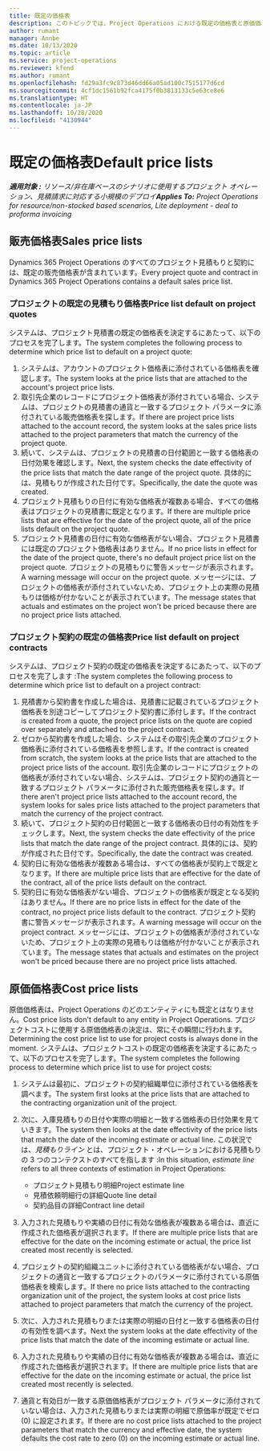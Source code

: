```yaml
---
title: 既定の価格表
description: このトピックでは、Project Operations における既定の価格表と原価価格表について説明します。
author: rumant
manager: Annbe
ms.date: 10/13/2020
ms.topic: article
ms.service: project-operations
ms.reviewer: kfend
ms.author: rumant
ms.openlocfilehash: fd29a3fc9c873d46dd66a05ad100c7515177d6cd
ms.sourcegitcommit: 4cf1dc1561b92fca4175f0b3813133c5e63ce8e6
ms.translationtype: HT
ms.contentlocale: ja-JP
ms.lasthandoff: 10/28/2020
ms.locfileid: "4130944"
---
```

# <a name="default-price-lists"></a><span data-ttu-id="12f04-103">既定の価格表</span><span class="sxs-lookup"><span data-stu-id="12f04-103">Default price lists</span></span>

<span data-ttu-id="12f04-104">_**適用対象 :** リソース/非在庫ベースのシナリオに使用するプロジェクト オペレーション、見積請求に対応する小規模のデプロイ_</span><span class="sxs-lookup"><span data-stu-id="12f04-104">_**Applies To:** Project Operations for resource/non-stocked based scenarios, Lite deployment - deal to proforma invoicing_</span></span>

## <a name="sales-price-lists"></a><span data-ttu-id="12f04-105">販売価格表</span><span class="sxs-lookup"><span data-stu-id="12f04-105">Sales price lists</span></span>

<span data-ttu-id="12f04-106">Dynamics 365 Project Operations のすべてのプロジェクト見積もりと契約には、既定の販売価格表が含まれています。</span><span class="sxs-lookup"><span data-stu-id="12f04-106">Every project quote and contract in Dynamics 365 Project Operations contains a default sales price list.</span></span> 

### <a name="price-list-default-on-project-quotes"></a><span data-ttu-id="12f04-107">プロジェクトの既定の見積もり価格表</span><span class="sxs-lookup"><span data-stu-id="12f04-107">Price list default on project quotes</span></span>
<span data-ttu-id="12f04-108">システムは、プロジェクト見積書の既定の価格表を決定するにあたって、以下のプロセスを完了します。</span><span class="sxs-lookup"><span data-stu-id="12f04-108">The system completes the following process to determine which price list to default on a project quote:</span></span>

1. <span data-ttu-id="12f04-109">システムは、アカウントのプロジェクト価格表に添付されている価格表を確認します。</span><span class="sxs-lookup"><span data-stu-id="12f04-109">The system looks at the price lists that are attached to the account's project price lists.</span></span> 
2. <span data-ttu-id="12f04-110">取引先企業のレコードにプロジェクト価格表が添付されている場合、システムは、プロジェクトの見積書の通貨と一致するプロジェクト パラメータに添付されている販売価格表を探します。</span><span class="sxs-lookup"><span data-stu-id="12f04-110">If there are project price lists attached to the account record, the system looks at the sales price lists attached to the project parameters that match the currency of the project quote.</span></span>
3. <span data-ttu-id="12f04-111">続いて、システムは、プロジェクトの見積書の日付範囲と一致する価格表の日付効果を確認します。</span><span class="sxs-lookup"><span data-stu-id="12f04-111">Next, the system checks the date effectivity of the price lists that match the date range of the project quote.</span></span> <span data-ttu-id="12f04-112">具体的には、見積もりが作成された日付です。</span><span class="sxs-lookup"><span data-stu-id="12f04-112">Specifically, the date the quote was created.</span></span>
4. <span data-ttu-id="12f04-113">プロジェクト見積もりの日付に有効な価格表が複数ある場合、すべての価格表はプロジェクトの見積書に既定となります。</span><span class="sxs-lookup"><span data-stu-id="12f04-113">If there are multiple price lists that are effective for the date of the project quote, all of the price lists default on the project quote.</span></span>
5. <span data-ttu-id="12f04-114">プロジェクト見積書の日付に有効な価格表がない場合、プロジェクト見積書には既定のプロジェクト価格表はありません。</span><span class="sxs-lookup"><span data-stu-id="12f04-114">If no price lists in effect for the date of the project quote, there's no default project price list on the project quote.</span></span> <span data-ttu-id="12f04-115">プロジェクトの見積もりに警告メッセージが表示されます。</span><span class="sxs-lookup"><span data-stu-id="12f04-115">A warning message will occur on the project quote.</span></span> <span data-ttu-id="12f04-116">メッセージには、プロジェクトの価格表が添付されていないため、プロジェクト上の実際の見積もりは価格が付かないことが表示されています。</span><span class="sxs-lookup"><span data-stu-id="12f04-116">The message states that actuals and estimates on the project won't be priced because there are no project price lists attached.</span></span>

### <a name="price-list-default-on-project-contracts"></a><span data-ttu-id="12f04-117">プロジェクト契約の既定の価格表</span><span class="sxs-lookup"><span data-stu-id="12f04-117">Price list default on project contracts</span></span> 
<span data-ttu-id="12f04-118">システムは、プロジェクト契約の既定の価格表を決定するにあたって、以下のプロセスを完了します :</span><span class="sxs-lookup"><span data-stu-id="12f04-118">The system completes the following process to determine which price list to default on a project contract:</span></span>

1. <span data-ttu-id="12f04-119">見積書から契約書を作成した場合は、見積書に記載されているプロジェクト価格表を別途コピーしてプロジェクト契約書に添付します。</span><span class="sxs-lookup"><span data-stu-id="12f04-119">If the contract is created from a quote, the project price lists on the quote are copied over separately and attached to the project contract.</span></span>
2. <span data-ttu-id="12f04-120">ゼロから契約書を作成した場合、システムはその取引先企業のプロジェクト価格表に添付されている価格表を参照します。</span><span class="sxs-lookup"><span data-stu-id="12f04-120">If the contract is created from scratch, the system looks at the price lists that are attached to the project price lists of the account.</span></span> <span data-ttu-id="12f04-121">取引先企業のレコードにプロジェクトの価格表が添付されていない場合、システムは、プロジェクト契約の通貨と一致するプロジェクト パラメータに添付された販売価格表を探します。</span><span class="sxs-lookup"><span data-stu-id="12f04-121">If there aren't project price lists attached to the account record, the system looks for sales price lists attached to the project parameters that match the currency of the project contract.</span></span>
4. <span data-ttu-id="12f04-122">続いて、プロジェクト契約の日付範囲と一致する価格表の日付の有効性をチェックします。</span><span class="sxs-lookup"><span data-stu-id="12f04-122">Next, the system checks the date effectivity of the price lists that match the date range of the project contract.</span></span> <span data-ttu-id="12f04-123">具体的には、契約が作成された日付です。</span><span class="sxs-lookup"><span data-stu-id="12f04-123">Specifically, the date the contract was created.</span></span>
5. <span data-ttu-id="12f04-124">契約日に有効な価格表が複数ある場合は、すべての価格表が契約上で既定となります。</span><span class="sxs-lookup"><span data-stu-id="12f04-124">If there are multiple price lists that are effective for the date of the contract, all of the price lists default on the contract.</span></span>
6. <span data-ttu-id="12f04-125">契約日に有効な価格表がない場合、プロジェクトの価格表が既定となる契約はありません。</span><span class="sxs-lookup"><span data-stu-id="12f04-125">If there are no price lists in effect for the date of the contract, no project price lists default to the contract.</span></span> <span data-ttu-id="12f04-126">プロジェクト契約書に警告メッセージが表示されます。</span><span class="sxs-lookup"><span data-stu-id="12f04-126">A warning message will occur on the project contract.</span></span> <span data-ttu-id="12f04-127">メッセージには、プロジェクトの価格表が添付されていないため、プロジェクト上の実際の見積もりは価格が付かないことが表示されています。</span><span class="sxs-lookup"><span data-stu-id="12f04-127">The message states that actuals and estimates on the project won't be priced because there are no project price lists attached.</span></span>

## <a name="cost-price-lists"></a><span data-ttu-id="12f04-128">原価価格表</span><span class="sxs-lookup"><span data-stu-id="12f04-128">Cost price lists</span></span>

<span data-ttu-id="12f04-129">原価価格表は、Project Operations のどのエンティティにも既定とはなりません。</span><span class="sxs-lookup"><span data-stu-id="12f04-129">Cost price lists don't default to any entity in Project Operations.</span></span> <span data-ttu-id="12f04-130">プロジェクトコストに使用する原価価格表の決定は、常にその瞬間に行われます。</span><span class="sxs-lookup"><span data-stu-id="12f04-130">Determining the cost price list to use for project costs is always done in the moment.</span></span> <span data-ttu-id="12f04-131">システムは、プロジェクトコストの既定の価格表を決定するにあたって、以下のプロセスを完了します。</span><span class="sxs-lookup"><span data-stu-id="12f04-131">The system completes the following process to determine which price list to use for project costs:</span></span>

1. <span data-ttu-id="12f04-132">システムは最初に、プロジェクトの契約組織単位に添付されている価格表を調べます。</span><span class="sxs-lookup"><span data-stu-id="12f04-132">The system first looks at the price lists that are attached to the contracting organization unit of the project.</span></span>
2. <span data-ttu-id="12f04-133">次に、入庫見積もりの日付や実際の明細と一致する価格表の日付効果を見ていきます。</span><span class="sxs-lookup"><span data-stu-id="12f04-133">The system then looks at the date effectivity of the price lists that match the date of the incoming estimate or actual line.</span></span> <span data-ttu-id="12f04-134">この状況では、*見積もりライン* とは、プロジェクト・オペレーションにおける見積もりの 3 つのコンテクストのすべてを指します :</span><span class="sxs-lookup"><span data-stu-id="12f04-134">In this situation, *estimate line* refers to all three contexts of estimation in Project Operations:</span></span>

    - <span data-ttu-id="12f04-135">プロジェクト見積もり明細</span><span class="sxs-lookup"><span data-stu-id="12f04-135">Project estimate line</span></span>
    - <span data-ttu-id="12f04-136">見積依頼明細行の詳細</span><span class="sxs-lookup"><span data-stu-id="12f04-136">Quote line detail</span></span>
    - <span data-ttu-id="12f04-137">契約品目の詳細</span><span class="sxs-lookup"><span data-stu-id="12f04-137">Contract line detail</span></span>
  
3. <span data-ttu-id="12f04-138">入力された見積もりや実績の日付に有効な価格表が複数ある場合は、直近に作成された価格表が選択されます。</span><span class="sxs-lookup"><span data-stu-id="12f04-138">If there are multiple price lists that are effective for the date on the incoming estimate or actual, the price list created most recently is selected.</span></span>
4. <span data-ttu-id="12f04-139">プロジェクトの契約組織ユニットに添付されている価格表がない場合、プロジェクトの通貨と一致するプロジェクトのパラメータに添付されている原価価格表を検索します。</span><span class="sxs-lookup"><span data-stu-id="12f04-139">If there no price lists attached to the contracting organization unit of the project, the system looks at cost price lists attached to project parameters that match the currency of the project.</span></span>
5. <span data-ttu-id="12f04-140">次に、入力された見積もりまたは実際の明細の日付と一致する価格表の日付の有効性を調べます。</span><span class="sxs-lookup"><span data-stu-id="12f04-140">Next the system looks at the date effectivity of the price lists that match the date of the incoming estimate or actual line.</span></span> 
6. <span data-ttu-id="12f04-141">入力された見積もりや実績の日付に有効な価格表が複数ある場合は、直近に作成された価格表が選択されます。</span><span class="sxs-lookup"><span data-stu-id="12f04-141">If there are multiple price lists that are effective for the date on the incoming estimate or actual, the price list created most recently is selected.</span></span>
7. <span data-ttu-id="12f04-142">通貨と有効日が一致する原価価格表がプロジェクト パラメータに添付されていない場合は、入力された見積もりまたは実際の明細で原価率が既定でゼロ (0) に設定されます。</span><span class="sxs-lookup"><span data-stu-id="12f04-142">If there are no cost price lists attached to the project parameters that match the currency and effective date, the system defaults the cost rate to zero (0) on the incoming estimate or actual line.</span></span>
